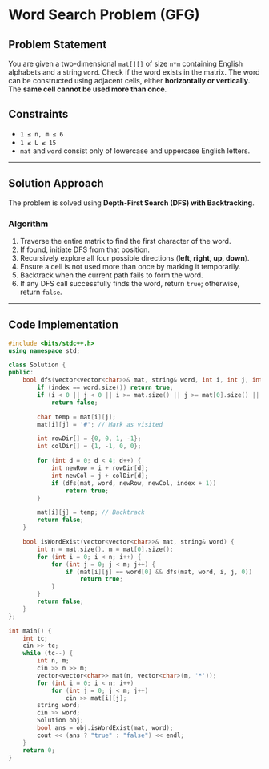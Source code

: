 # Word Search Problem (GFG)

## Problem Statement
You are given a two-dimensional `mat[][]` of size `n*m` containing English alphabets and a string `word`. Check if the word exists in the matrix. The word can be constructed using adjacent cells, either **horizontally or vertically**. The **same cell cannot be used more than once**.



## Constraints
- `1 ≤ n, m ≤ 6`
- `1 ≤ L ≤ 15`
- `mat` and `word` consist only of lowercase and uppercase English letters.

---

## **Solution Approach**
The problem is solved using **Depth-First Search (DFS) with Backtracking**.

### **Algorithm**
1. Traverse the entire matrix to find the first character of the word.
2. If found, initiate DFS from that position.
3. Recursively explore all four possible directions (**left, right, up, down**).
4. Ensure a cell is not used more than once by marking it temporarily.
5. Backtrack when the current path fails to form the word.
6. If any DFS call successfully finds the word, return `true`; otherwise, return `false`.

---

## **Code Implementation**
```cpp
#include <bits/stdc++.h>
using namespace std;

class Solution {
public:
    bool dfs(vector<vector<char>>& mat, string& word, int i, int j, int index) {
        if (index == word.size()) return true;
        if (i < 0 || j < 0 || i >= mat.size() || j >= mat[0].size() || mat[i][j] != word[index])
            return false;

        char temp = mat[i][j];
        mat[i][j] = '#'; // Mark as visited

        int rowDir[] = {0, 0, 1, -1};
        int colDir[] = {1, -1, 0, 0};

        for (int d = 0; d < 4; d++) {
            int newRow = i + rowDir[d];
            int newCol = j + colDir[d];
            if (dfs(mat, word, newRow, newCol, index + 1)) 
                return true;
        }

        mat[i][j] = temp; // Backtrack
        return false;
    }

    bool isWordExist(vector<vector<char>>& mat, string& word) {
        int n = mat.size(), m = mat[0].size();
        for (int i = 0; i < n; i++) {
            for (int j = 0; j < m; j++) {
                if (mat[i][j] == word[0] && dfs(mat, word, i, j, 0))
                    return true;
            }
        }
        return false;
    }
};

int main() {
    int tc;
    cin >> tc;
    while (tc--) {
        int n, m;
        cin >> n >> m;
        vector<vector<char>> mat(n, vector<char>(m, '*'));
        for (int i = 0; i < n; i++)
            for (int j = 0; j < m; j++)
                cin >> mat[i][j];
        string word;
        cin >> word;
        Solution obj;
        bool ans = obj.isWordExist(mat, word);
        cout << (ans ? "true" : "false") << endl;
    }
    return 0;
}
